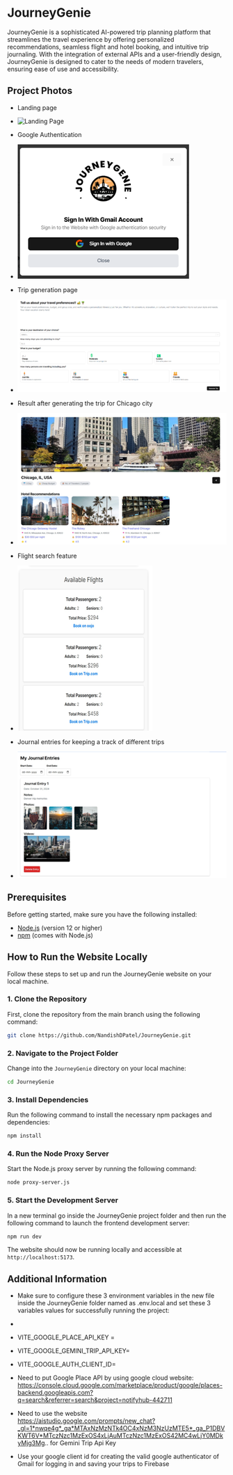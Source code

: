 # JourneyGenie

JourneyGenie is a sophisticated AI-powered trip planning platform that streamlines the travel experience by offering personalized recommendations, seamless flight and hotel booking, and intuitive trip journaling. With the integration of external APIs and a user-friendly design, JourneyGenie is designed to cater to the needs of modern travelers, ensuring ease of use and accessibility. 


## Project Photos
- Landing page
- ![Landing Page](src/assets/landing_page.png)

- Google Authentication
- ![Google Authentication](src/assets/google_auth.png)

- Trip generation page
- ![Trip Generation Page](src/assets/trip_generation_page.png)

- Result after generating the trip for Chicago city
- ![Trip Result](src/assets/trip_result.png)

- Flight search feature
- ![Flight Search Feature](src/assets/flight-search.png)

- Journal entries for keeping a track of different trips
- ![Journal Entries](src/assets/journal-entry.png)


## Prerequisites

Before getting started, make sure you have the following installed:

- [Node.js](https://nodejs.org/) (version 12 or higher)
- [npm](https://www.npmjs.com/) (comes with Node.js)

## How to Run the Website Locally

Follow these steps to set up and run the JourneyGenie website on your local machine.

### 1. Clone the Repository

First, clone the repository from the main branch using the following command:

```bash
git clone https://github.com/NandishDPatel/JourneyGenie.git
```

### 2. Navigate to the Project Folder

Change into the `JourneyGenie` directory on your local machine:

```bash
cd JourneyGenie
```

### 3. Install Dependencies

Run the following command to install the necessary npm packages and dependencies:

```bash
npm install
```

### 4. Run the Node Proxy Server

Start the Node.js proxy server by running the following command:

```bash
node proxy-server.js
```

### 5. Start the Development Server

In a new terminal go inside the JourneyGenie project folder and then run the following command to launch the frontend development server:

```bash
npm run dev
```

The website should now be running locally and accessible at `http://localhost:5173`.

## Additional Information

- Make sure to configure these 3 environment variables in the new file inside the JourneyGenie folder named as .env.local and set these 3 variables values for successfully running the project:
- 
  ```bash
- VITE_GOOGLE_PLACE_API_KEY = 
- VITE_GOOGLE_GEMINI_TRIP_API_KEY=
- VITE_GOOGLE_AUTH_CLIENT_ID=

- Need to put Google Place API by using google cloud website: https://console.cloud.google.com/marketplace/product/google/places-backend.googleapis.com?q=search&referrer=search&project=notifyhub-442711

- Need to use the website https://aistudio.google.com/prompts/new_chat?_gl=1*nwqe4g*_ga*MTAxNzMzNTk4OC4xNzM3NzUzMTE5*_ga_P1DBVKWT6V*MTczNzc1MzExOS4xLjAuMTczNzc1MzExOS42MC4wLjY0MDkyMjg3Mg.. for Gemini Trip Api Key

- Use your google client id for creating the valid google authenticator of Gmail for logging in and saving your trips to Firebase


